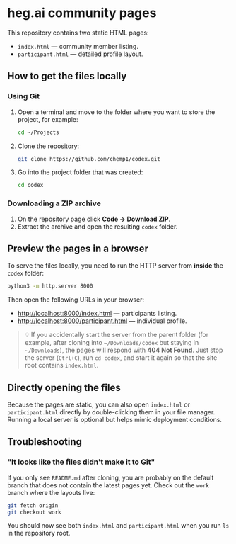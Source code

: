 # heg.ai community pages

This repository contains two static HTML pages:

- `index.html` — community member listing.
- `participant.html` — detailed profile layout.

## How to get the files locally

### Using Git
1. Open a terminal and move to the folder where you want to store the project, for example:
   ```bash
   cd ~/Projects
   ```
2. Clone the repository:
   ```bash
   git clone https://github.com/chemp1/codex.git
   ```
3. Go into the project folder that was created:
   ```bash
   cd codex
   ```

### Downloading a ZIP archive
1. On the repository page click **Code → Download ZIP**.
2. Extract the archive and open the resulting `codex` folder.

## Preview the pages in a browser
To serve the files locally, you need to run the HTTP server from **inside** the `codex` folder:

```bash
python3 -m http.server 8000
```

Then open the following URLs in your browser:
- [http://localhost:8000/index.html](http://localhost:8000/index.html) — participants listing.
- [http://localhost:8000/participant.html](http://localhost:8000/participant.html) — individual profile.

> 💡 If you accidentally start the server from the parent folder (for example, after cloning into `~/Downloads/codex` but staying in `~/Downloads`), the pages will respond with **404 Not Found**. Just stop the server (`Ctrl+C`), run `cd codex`, and start it again so that the site root contains `index.html`.

## Directly opening the files
Because the pages are static, you can also open `index.html` or `participant.html` directly by double-clicking them in your file manager. Running a local server is optional but helps mimic deployment conditions.

## Troubleshooting

### "It looks like the files didn't make it to Git"
If you only see `README.md` after cloning, you are probably on the default branch that does not contain the latest pages yet. Check out the `work` branch where the layouts live:

```bash
git fetch origin
git checkout work
```

You should now see both `index.html` and `participant.html` when you run `ls` in the repository root.

